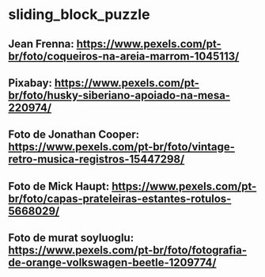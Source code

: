 # sliding_block_puzzle

##  Jean Frenna: https://www.pexels.com/pt-br/foto/coqueiros-na-areia-marrom-1045113/

## Pixabay: https://www.pexels.com/pt-br/foto/husky-siberiano-apoiado-na-mesa-220974/

## Foto de Jonathan Cooper: https://www.pexels.com/pt-br/foto/vintage-retro-musica-registros-15447298/

## Foto de Mick Haupt: https://www.pexels.com/pt-br/foto/capas-prateleiras-estantes-rotulos-5668029/

## Foto de murat soyluoglu: https://www.pexels.com/pt-br/foto/fotografia-de-orange-volkswagen-beetle-1209774/
